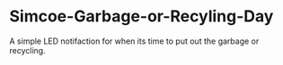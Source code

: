 # Simcoe-Garbage-or-Recyling-Day
A simple LED notifaction for when its time to put out the garbage or recycling.
